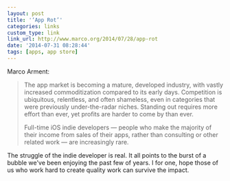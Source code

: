```yaml
---
layout: post
title: '‘App Rot’'
categories: links
custom_type: link
link_url: http://www.marco.org/2014/07/28/app-rot
date: '2014-07-31 08:28:44'
tags: [apps, app store]
---
```

Marco Arment:

> The app market is becoming a mature, developed industry, with vastly increased commoditization compared to its early days. Competition is ubiquitous, relentless, and often shameless, even in categories that were previously under-the-radar niches. Standing out requires more effort than ever, yet profits are harder to come by than ever.
>
> Full-time iOS indie developers — people who make the majority of their income from sales of their apps, rather than consulting or other related work — are increasingly rare.

The struggle of the indie developer is real. It all points to the burst of a bubble we've been enjoying the past few of years. I for one, hope those of us who work hard to create quality work can survive the impact.
